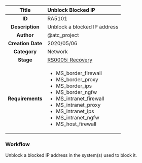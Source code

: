 | Title                       | Unblock Blocked IP         |
|:---------------------------:|:--------------------|
| **ID**                      | RA5101            |
| **Description**             | Unblock a blocked IP address   |
| **Author**                  | @atc_project        |
| **Creation Date**           | 2020/05/06 |
| **Category**                | Network      |
| **Stage**                   |[RS0005: Recovery](../Response_Stages/RS0005.md)| 
| **Requirements** |<ul><li>MS_border_firewall</li><li>MS_border_proxy</li><li>MS_border_ips</li><li>MS_border_ngfw</li><li>MS_intranet_firewall</li><li>MS_intranet_proxy</li><li>MS_intranet_ips</li><li>MS_intranet_ngfw</li><li>MS_host_firewall</li></ul>|

### Workflow

Unblock a blocked IP address in the system(s) used to block it.  

